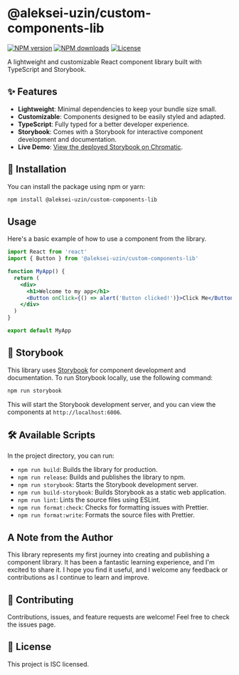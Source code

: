 # @aleksei-uzin/custom-components-lib

[![NPM version](https://img.shields.io/npm/v/@aleksei-uzin/custom-components-lib.svg)](https://www.npmjs.com/package/@aleksei-uzin/custom-components-lib)
[![NPM downloads](https://img.shields.io/npm/dm/@aleksei-uzin/custom-components-lib.svg)](https://www.npmjs.com/package/@aleksei-uzin/custom-components-lib)
[![License](https://img.shields.io/npm/l/@aleksei-uzin/custom-components-lib.svg)](https://github.com/Aleksei-Uzin/custom-components-lib/blob/main/LICENSE)

A lightweight and customizable React component library built with TypeScript and Storybook.

## ✨ Features

- **Lightweight**: Minimal dependencies to keep your bundle size small.
- **Customizable**: Components designed to be easily styled and adapted.
- **TypeScript**: Fully typed for a better developer experience.
- **Storybook**: Comes with a Storybook for interactive component development and documentation.
- **Live Demo**: [View the deployed Storybook on Chromatic](https://68ecd60c78da2f4cd2b1e20e-spwiavwqzt.chromatic.com/).

## 🚀 Installation

You can install the package using npm or yarn:

```bash
npm install @aleksei-uzin/custom-components-lib
```

## Usage

Here's a basic example of how to use a component from the library.

```jsx
import React from 'react'
import { Button } from '@aleksei-uzin/custom-components-lib'

function MyApp() {
  return (
    <div>
      <h1>Welcome to my app</h1>
      <Button onClick={() => alert('Button clicked!')}>Click Me</Button>
    </div>
  )
}

export default MyApp
```

## 📖 Storybook

This library uses [Storybook](https://storybook.js.org/) for component development and documentation. To run Storybook locally, use the following command:

```bash
npm run storybook
```

This will start the Storybook development server, and you can view the components at `http://localhost:6006`.

## 🛠️ Available Scripts

In the project directory, you can run:

- `npm run build`: Builds the library for production.
- `npm run release`: Builds and publishes the library to npm.
- `npm run storybook`: Starts the Storybook development server.
- `npm run build-storybook`: Builds Storybook as a static web application.
- `npm run lint`: Lints the source files using ESLint.
- `npm run format:check`: Checks for formatting issues with Prettier.
- `npm run format:write`: Formats the source files with Prettier.

## A Note from the Author

This library represents my first journey into creating and publishing a component library. It has been a fantastic learning experience, and I'm excited to share it. I hope you find it useful, and I welcome any feedback or contributions as I continue to learn and improve.

## 🤝 Contributing

Contributions, issues, and feature requests are welcome! Feel free to check the issues page.

## 📄 License

This project is ISC licensed.
